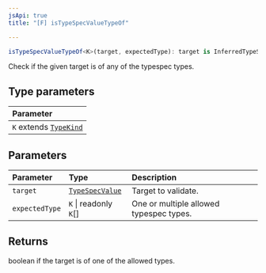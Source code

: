 ```yaml
---
jsApi: true
title: "[F] isTypeSpecValueTypeOf"

---
```

```ts
isTypeSpecValueTypeOf<K>(target, expectedType): target is InferredTypeSpecValue<K>
```

Check if the given target is of any of the typespec types.

## Type parameters

| Parameter |
| :------ |
| `K` extends [`TypeKind`](../type-aliases/TypeKind.md) |

## Parameters

| Parameter | Type | Description |
| :------ | :------ | :------ |
| `target` | [`TypeSpecValue`](../type-aliases/TypeSpecValue.md) | Target to validate. |
| `expectedType` | `K` \| readonly `K`[] | One or multiple allowed typespec types. |

## Returns

boolean if the target is of one of the allowed types.
